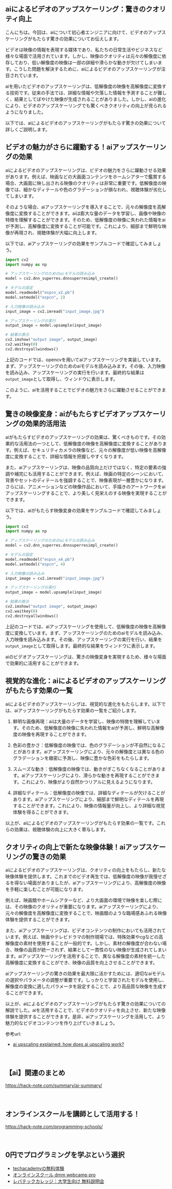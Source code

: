 <!--
title: 【ai】ビデオのアップスケーリングがもたらす驚きの効果
tags: ai,upscale,video
id: 
private: false
-->

## aiによるビデオのアップスケーリング：驚きのクオリティ向上

こんにちは。今回は、aiについて初心者エンジニアに向けて、ビデオのアップスケーリングがもたらす驚きの効果についてお伝えします。

ビデオは映像の情報を表現する媒体であり、私たちの日常生活やビジネスなど様々な場面で活用されています。しかし、映像のクオリティは元々の解像度に依存しており、低い解像度の映像は一部の詳細や滑らかな動きが欠けてしまいます。こうした問題を解決するために、aiによるビデオのアップスケーリングが注目されています。

aiを用いたビデオのアップスケーリングは、低解像度の映像を高解像度に変換する技術です。従来の手法では、詳細な情報や欠落した情報を予測することが難しく、結果としてぼやけた映像が生成されることがありました。しかし、aiの進化により、ビデオのアップスケーリングでも驚くべきクオリティの向上が見られるようになりました。

以下では、aiによるビデオのアップスケーリングがもたらす驚きの効果について詳しくご説明します。

## ビデオの魅力がさらに躍動する！aiアップスケーリングの効果

aiによるビデオのアップスケーリングは、ビデオの魅力をさらに躍動させる効果があります。例えば、映画などの大画面コンテンツをホームシアターで鑑賞する場合、大画面に映し出される映像のクオリティは非常に重要です。低解像度の映像では、細かなディテールや色のグラデーションが損なわれ、視聴体験が劣化してしまいます。

そのような場合、aiアップスケーリングを導入することで、元々の解像度を高解像度に変換することができます。aiは膨大な量のデータを学習し、画像や映像の特徴を理解することができます。そのため、低解像度の映像に失われた情報をaiが予測し、高解像度に変換することが可能です。これにより、細部まで鮮明な映像が再現され、視聴体験が大幅に向上します。

以下では、aiアップスケーリングの効果をサンプルコードで確認してみましょう。

```python
import cv2
import numpy as np

# アップスケーリングのためのaiモデルの読み込み
model = cv2.dnn_superres.dnnsuperresimpl_create()

# モデルの設定
model.readmodel("espcn_x2.pb")
model.setmodel("espcn", 2)

# 入力映像の読み込み
input_image = cv2.imread("input_image.jpg")

# アップスケーリングの実行
output_image = model.upsample(input_image)

# 結果の表示
cv2.imshow("output image", output_image)
cv2.waitkey(0)
cv2.destroyallwindows()
```

上記のコードでは、opencvを用いてaiアップスケーリングを実装しています。まず、アップスケーリングのためのaiモデルを読み込みます。その後、入力映像を読み込み、アップスケーリングの実行を行います。最終的な結果は`output_image`として取得し、ウィンドウに表示します。

このように、aiを活用することでビデオの魅力をさらに躍動させることができます。

## 驚きの映像変身：aiがもたらすビデオアップスケーリングの効果的活用法

aiがもたらすビデオのアップスケーリングの効果は、驚くべきものです。その効果的な活用法の一つとして、低解像度の映像を高解像度に変換することがあります。例えば、セキュリティカメラの映像など、元々の解像度が低い映像を高解像度に変換することで、詳細な情報を把握しやすくなります。

また、aiアップスケーリングは、映像の品質向上だけではなく、特定の要素の強調や補完にも活用することができます。例えば、映画の特定のシーンにおいて、背景やセットのディテールを強調することで、映像表現が一層豊かになります。さらには、アニメーションなどの映像作品において、手描きのアートワークをaiアップスケーリングすることで、より美しく見栄えのする映像を実現することができます。

以下では、aiがもたらす映像変身の効果をサンプルコードで確認してみましょう。

```python
import cv2
import numpy as np

# アップスケーリングのためのaiモデルの読み込み
model = cv2.dnn_superres.dnnsuperresimpl_create()

# モデルの設定
model.readmodel("espcn_x4.pb")
model.setmodel("espcn", 4)

# 入力映像の読み込み
input_image = cv2.imread("input_image.jpg")

# アップスケーリングの実行
output_image = model.upsample(input_image)

# 結果の表示
cv2.imshow("output image", output_image)
cv2.waitkey(0)
cv2.destroyallwindows()
```

上記のコードでは、aiアップスケーリングを使用して、低解像度の映像を高解像度に変換しています。まず、アップスケーリングのためのaiモデルを読み込み、入力映像を読み込みます。その後、アップスケーリングの実行を行い、結果を`output_image`として取得します。最終的な結果をウィンドウに表示します。

aiのビデオアップスケーリングは、驚きの映像変身を実現するため、様々な場面で効果的に活用することができます。

## 視覚的な進化：aiによるビデオのアップスケーリングがもたらす効果の一覧

aiによるビデオのアップスケーリングは、視覚的な進化をもたらします。以下では、aiアップスケーリングがもたらす効果の一覧をご紹介します。

1. 鮮明な画像再現：aiは大量のデータを学習し、映像の特徴を理解しています。そのため、低解像度の映像に失われた情報をaiが予測し、鮮明な高解像度の映像を再現することができます。

2. 色彩の豊かさ：低解像度の映像では、色のグラデーションが不自然になることがあります。aiアップスケーリングにより、元々の解像度とは異なる色のグラデーションを緻密に予測し、映像に豊かな色彩をもたらします。

3. スムーズな動き：低解像度の映像では、動きがぎこちなくなることがあります。aiアップスケーリングにより、滑らかな動きを再現することができます。これにより、映像がより自然かつリアルに見えるようになります。

4. 詳細なディテール：低解像度の映像では、詳細なディテールが欠けることがあります。aiアップスケーリングにより、細部まで鮮明なディテールを再現することができます。これにより、映像の情報量が向上し、より詳細な視覚体験を得ることができます。

以上が、aiによるビデオのアップスケーリングがもたらす効果の一覧です。これらの効果は、視聴体験の向上に大きく寄与します。

## クオリティの向上で新たな映像体験！aiアップスケーリングの驚きの効果

aiによるビデオのアップスケーリングは、クオリティの向上をもたらし、新たな映像体験を提供します。これまでのビデオ再生では、低解像度の映像が我慢せざるを得ない場面がありましたが、aiアップスケーリングにより、高解像度の映像を手軽に楽しむことが可能になります。

例えば、映画館やホームシアターなど、より大画面の環境で映像を楽しむ際には、その映像のクオリティが重要になります。aiアップスケーリングにより、元々の解像度を高解像度に変換することで、映画館のような臨場感あふれる映像体験を提供することができます。

また、aiアップスケーリングは、ビデオコンテンツの制作においても活用されています。例えば、映画やテレビドラマの制作現場では、特殊効果やcgなどの高解像度の素材を使用することが一般的です。しかし、素材の解像度が合わない場合、映像の品質が統一されず、結果として一貫性のない映像が生成されてしまいます。aiアップスケーリングを活用することで、異なる解像度の素材を統一した高解像度に変換することができ、映像の品質を向上させることができます。

aiアップスケーリングの驚きの効果を最大限に活かすためには、適切なaiモデルの選択やパラメータの調整が重要です。しっかりと学習されたモデルを使用し、解像度の変換に適したパラメータを設定することで、より高品質な映像を生成することができます。

以上が、aiによるビデオのアップスケーリングがもたらす驚きの効果についての解説でした。aiを活用することで、ビデオのクオリティを向上させ、新たな映像体験を提供することができます。是非、aiアップスケーリングを活用して、より魅力的なビデオコンテンツを作り上げていきましょう。

参考url:
- [ai upscaling explained: how does ai upscaling work?](https://www.androidauthority.com/ai-upscaling-explained-1133676/)

　

## 【ai】関連のまとめ
https://hack-note.com/summary/ai-summary/

　

## オンラインスクールを講師として活用する！
https://hack-note.com/programming-schools/

　

## 0円でプログラミングを学ぶという選択
- [techacademyの無料体験](//af.moshimo.com/af/c/click?a_id=2612475&amp;p_id=1555&amp;pc_id=2816&amp;pl_id=22706&amp;url=https%3a%2f%2ftechacademy.jp%2fhtmlcss-trial%3futm_source%3dmoshimo%26utm_medium%3daffiliate%26utm_campaign%3dtextad)
- [オンラインスクール dmm webcamp pro](//af.moshimo.com/af/c/click?a_id=2612482&amp;p_id=1363&amp;pc_id=2297&amp;pl_id=39999&amp;guid=on)
- [レバテックカレッジ｜大学生向け 無料説明会](//af.moshimo.com/af/c/click?a_id=4071793&p_id=3198&pc_id=7488&pl_id=41848)

